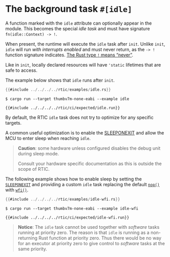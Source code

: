 # The background task `#[idle]`

A function marked with the `idle` attribute can optionally appear in the module. This becomes the special *idle task* and must have signature `fn(idle::Context) -> !`.

When present, the runtime will execute the `idle` task after `init`. Unlike `init`, `idle` will run *with interrupts enabled* and must never return, as the `-> !` function signature indicates.
[The Rust type `!` means “never”][nevertype].

[nevertype]: https://doc.rust-lang.org/core/primitive.never.html

Like in `init`, locally declared resources will have `'static` lifetimes that are safe to access.

The example below shows that `idle` runs after `init`.

``` rust
{{#include ../../../../rtic/examples/idle.rs}}
```

``` console
$ cargo run --target thumbv7m-none-eabi --example idle
```

``` console
{{#include ../../../../rtic/ci/expected/idle.run}}
```

By default, the RTIC `idle` task does not try to optimize for any specific targets.

A common useful optimization is to enable the [SLEEPONEXIT] and allow the MCU to enter sleep when reaching `idle`.

>**Caution**: some hardware unless configured disables the debug unit during sleep mode.
>
>Consult your hardware specific documentation as this is outside the scope of RTIC.

The following example shows how to enable sleep by setting the
[`SLEEPONEXIT`][SLEEPONEXIT] and providing a custom `idle` task replacing the default [`nop()`][NOP] with [`wfi()`][WFI].

[SLEEPONEXIT]: https://developer.arm.com/docs/100737/0100/power-management/sleep-mode/sleep-on-exit-bit
[WFI]: https://developer.arm.com/documentation/dui0662/b/The-Cortex-M0--Instruction-Set/Miscellaneous-instructions/WFI
[NOP]: https://developer.arm.com/documentation/dui0662/b/The-Cortex-M0--Instruction-Set/Miscellaneous-instructions/NOP

``` rust
{{#include ../../../../rtic/examples/idle-wfi.rs}}
```

``` console
$ cargo run --target thumbv7m-none-eabi --example idle-wfi
```

``` console
{{#include ../../../../rtic/ci/expected/idle-wfi.run}}
```

> **Notice**: The `idle` task cannot be used together with *software* tasks running at priority zero. The reason is that `idle` is running as a non-returning Rust function at priority zero. Thus there would be no way for an executor at priority zero to give control to *software* tasks at the same priority.
